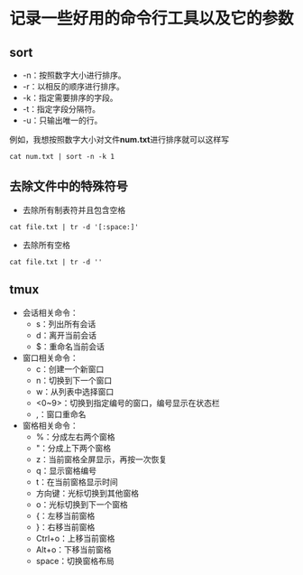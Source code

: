 # 记录一些好用的命令行工具以及它的参数

## sort

- -n：按照数字大小进行排序。
- -r：以相反的顺序进行排序。
- -k：指定需要排序的字段。
- -t：指定字段分隔符。
- -u：只输出唯一的行。

例如，我想按照数字大小对文件**num.txt**进行排序就可以这样写

``` shell
cat num.txt | sort -n -k 1
```

## 去除文件中的特殊符号

- 去除所有制表符并且包含空格

``` shell
cat file.txt | tr -d '[:space:]'
```

- 去除所有空格

``` shell
cat file.txt | tr -d ''
```

## tmux

- 会话相关命令：
    - s：列出所有会话
    - d：离开当前会话
    - $：重命名当前会话
- 窗口相关命令：
    - c：创建一个新窗口
    - n：切换到下一个窗口
    - w：从列表中选择窗口
    - <0~9>：切换到指定编号的窗口，编号显示在状态栏
    - ,：窗口重命名
- 窗格相关命令：
    - %：分成左右两个窗格
    - "：分成上下两个窗格
    - z：当前窗格全屏显示，再按一次恢复
    - q：显示窗格编号
    - t：在当前窗格显示时间
    - 方向键：光标切换到其他窗格
    - o：光标切换到下一个窗格
    - {：左移当前窗格
    - }：右移当前窗格
    - Ctrl+o：上移当前窗格
    - Alt+o：下移当前窗格
    - space：切换窗格布局
